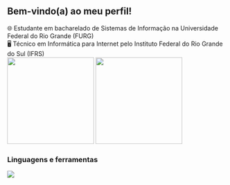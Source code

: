 ## Bem-vindo(a) ao meu perfil!
🌐 Estudante em bacharelado de Sistemas de Informação na Universidade Federal do Rio Grande (FURG)
<br>
🖥️ Técnico em Informática para Internet pelo Instituto Federal do Rio Grande do Sul (IFRS)
<br>
<img height="200px" src="https://github-readme-stats.vercel.app/api/top-langs/?username=juanmadeira&layout=compact&langs_count=8&theme=transparent&hide_border=true" />
<img height="200px" src="https://github-readme-stats.vercel.app/api?username=juanmadeira&theme=transparent&rank_icon=github&hide_border=true" />
<br>
### Linguagens e ferramentas
[![](https://skillicons.dev/icons?i=html,css,js,php,postgres,mysql,arch,bash)](https://skillicons.dev)
